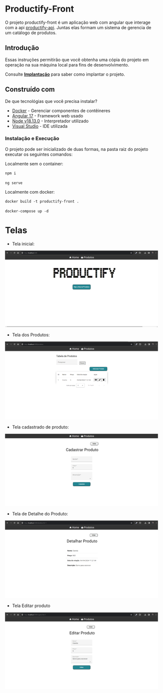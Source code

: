 # Productify-Front

O projeto productify-front é um aplicação web com angular que interage com a api [productify-api](https://github.com/vinancius/Productify-back). Juntas elas formam um sistema de gerencia de um catálogo de produtos.

## Introdução

Essas instruções permitirão que você obtenha uma cópia do projeto em operação na sua máquina local para fins de desenvolvimento.

Consulte **[Implantação](#-implanta%C3%A7%C3%A3o)** para saber como implantar o projeto.

## Construído com

De que tecnológias que você precisa instalar?

* [Docker](https://www.docker.com/get-started/) - Gerenciar componentes de contêineres
* [Angular 17](https://angular.io/quick-start) - Framework web usado
* [Node v18.13.0](https://nodejs.org/dist/v18.13.0/node-v18.13.0-x64.msi) - Interpretador utilizado 
* [Visual Studio](https://visualstudio.microsoft.com/pt-br/) - IDE utilizada
### Instalação e Execução

O projeto pode ser inicializado de duas formas, na pasta raiz do projeto executar os seguintes comandos:

Localmente sem o container:

```
npm i

ng serve
```

Localmente com docker:

```
docker build -t productify-front .

docker-compose up -d 
```

# Telas

* Tela inicial:

![alt text](./prints/image.png)

* Tela dos Produtos:

![alt text](./prints/image-1.png)

* Tela cadastrado de produto:

![alt text](./prints/image-2.png)

* Tela de Detalhe do Produto:

![alt text](./prints/image-3.png)

* Tela Editar produto

![alt text](./prints/image-4.png)